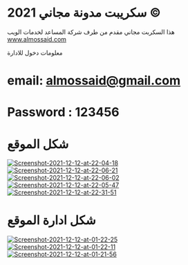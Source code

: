 # سكريبت مدونة مجاني 2021 ©
 هذا السكربت مجاني مقدم من طرف شركة المساعد لخدمات الويب
 www.almossaid.com

معلومات دخول للادارة
# email: almossaid@gmail.com
# Password : 123456
# شكل الموقع

<a href="https://ibb.co/KGqbgmP"><img src="https://i.ibb.co/RS0YK7F/Screenshot-2021-12-12-at-22-04-18.png" alt="Screenshot-2021-12-12-at-22-04-18" border="0"></a>
<a href="https://ibb.co/bL08cQp"><img src="https://i.ibb.co/ZKjkqGy/Screenshot-2021-12-12-at-22-06-21.png" alt="Screenshot-2021-12-12-at-22-06-21" border="0"></a>
<a href="https://ibb.co/G0j8242"><img src="https://i.ibb.co/t45vsTs/Screenshot-2021-12-12-at-22-06-02.png" alt="Screenshot-2021-12-12-at-22-06-02" border="0"></a>
<a href="https://ibb.co/n1WH34w"><img src="https://i.ibb.co/1XSDsB0/Screenshot-2021-12-12-at-22-05-47.png" alt="Screenshot-2021-12-12-at-22-05-47" border="0"></a>
<a href="https://ibb.co/59LLTbW"><img src="https://i.ibb.co/YWhh2H7/Screenshot-2021-12-12-at-22-31-51.png" alt="Screenshot-2021-12-12-at-22-31-51" border="0"></a>
# شكل ادارة الموقع

<a href="https://ibb.co/XFmqt3y"><img src="https://i.ibb.co/6D6kF1v/Screenshot-2021-12-12-at-01-22-25.png" alt="Screenshot-2021-12-12-at-01-22-25" border="0"></a>
<a href="https://ibb.co/mDp7SYc"><img src="https://i.ibb.co/ngpSRVL/Screenshot-2021-12-12-at-01-22-11.png" alt="Screenshot-2021-12-12-at-01-22-11" border="0"></a>
<a href="https://ibb.co/qxpy5PD"><img src="https://i.ibb.co/Lv1k520/Screenshot-2021-12-12-at-01-21-56.png" alt="Screenshot-2021-12-12-at-01-21-56" border="0"></a>
